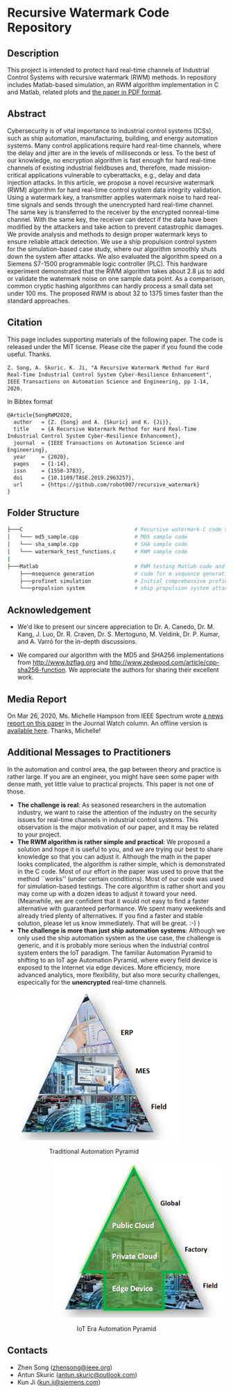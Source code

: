 # Recursive Watermark Code Repository
## Description
This project is intended to protect hard real-time channels of Industrial Control Systems with recursive watermark (RWM) methods. In repository includes Matlab-based simulation, an RWM algorithm implementation in C and Matlab, related plots and [the paper in PDF format](RecursiveWatermarkTASE.pdf).

## Abstract
Cybersecurity is of vital importance to industrial control systems (ICSs), such as ship automation, manufacturing, building, and energy automation systems. Many control applications require hard real-time channels, where the delay and jitter are in the levels of milliseconds or less. To the best of our knowledge, no encryption algorithm is fast enough for hard real-time channels of existing industrial fieldbuses and, therefore, made mission-critical applications vulnerable to cyberattacks, e.g., delay and data injection attacks. In this article, we propose a novel recursive watermark (RWM) algorithm for hard real-time control system data integrity validation. Using a watermark key, a transmitter applies watermark noise to hard real-time signals and sends through the unencrypted hard real-time channel. The same key is transferred to the receiver by the encrypted nonreal-time channel. With the same key, the receiver can detect if the data have been modified by the attackers and take action to prevent catastrophic damages. We provide analysis and methods to design proper watermark keys to ensure reliable attack detection. We use a ship propulsion control system for the simulation-based case study, where our algorithm smoothly shuts down the system after attacks. We also evaluated the algorithm speed on a Siemens S7-1500 programmable logic controller (PLC). This hardware experiment demonstrated that the RWM algorithm takes about 2.8 μs to add or validate the watermark noise on one sample data point. As a comparison, common cryptic hashing algorithms can hardly process a small data set under 100 ms. The proposed RWM is about 32 to 1375 times faster than the standard approaches.

## Citation
This page includes supporting materials of the following paper. The code is released under the MIT license. Please cite the paper if you found the code useful. Thanks.

```
Z. Song, A. Skuric. K. Ji, "A Recursive Watermark Method for Hard Real-Time Industrial Control System Cyber-Resilience Enhancement", IEEE Transactions on Automation Science and Engineering, pp 1-14, 2020.
```

In Bibtex format

```
@Article{SongRWM2020,
  author   = {Z. {Song} and A. {Skuric} and K. {Ji}},
  title    = {A Recursive Watermark Method for Hard Real-Time Industrial Control System Cyber-Resilience Enhancement},
  journal  = {IEEE Transactions on Automation Science and Engineering},
  year     = {2020},
  pages    = {1-14},
  issn     = {1558-3783},
  doi      = {10.1109/TASE.2019.2963257},
  url      = {https://github.com/robot007/recursive_watermark}
}
```

## Folder Structure
```bash
├───C                                    # Recursive watermark C code testing implementaiton
│   └─── md5_sample.cpp                  # MD5 sample code
│   └─── sha_sample.cpp                  # SHA sample code
│   └─── watermark_test_functions.c      # RWM sample code
|
├───Matlab                               # RWM testing Matlab code and simulations
    ├───msequence generation             # code for m-sequence generation and primitive polynomial search
    ├───profinet simulation              # Initial comprehensive profinet simulation - not used in paper
    └───propulsion system                # ship propulsion system attack simulation - Used in paper
```

## Acknowledgement
* We'd like to present our sincere appreciation to Dr. A. Canedo, Dr. M. Kang, J. Luo, Dr. R. Craven, Dr. S. Mertoguno, M. Veldink, Dr. P. Kumar, and A. Varró for the in-depth discussions.

* We compared our algorithm with the MD5 and SHA256 implementations from 
http://www.bzflag.org and http://www.zedwood.com/article/cpp-sha256-function. We appreciate the authors for sharing their excellent work.

## Media Report
On Mar 26, 2020, Ms. Michelle Hampson from IEEE Spectrum wrote [a news report on this paper](https://spectrum.ieee.org/tech-talk/telecom/security/new-approach-protects-power-plants-other-major-control-systems-from-hacking) in the Journal Watch column. An offline version is [available here](SpectrumNewsRWM.pdf). Thanks, Michelle!

## Additional Messages to Practitioners
In the automation and control area, the gap between theory and practice is rather large. If you are an engineer, you might have seen some paper with dense math, yet little value to practical projects. This paper is not one of those.
* **The challenge is real**: As seasoned researchers in the automation industry, we want to raise the attention of the industry on the security issues for real-time channels in industrial control systems. This observation is the major motivation of our paper, and it may be related to your project. 
* **The RWM algorithm is rather simple and practical**: We proposed a solution and hope it is useful to you, and we are trying our best to share knowledge so that you can adjust it. Although the math in the paper looks complicated, the algorithm is rather simple, which is demonstrated in the C code. Most of our effort in the paper was used to prove that the method ``works'' (under certain conditions). Most of our code was used for simulation-based testings. The core algorithm is rather short and you may come up with a dozen ideas to adjust it toward your need. (Meanwhile, we are confident that it would not easy to find a faster alternative with guaranteed performance. We spent many weekends and already tried plenty of alternatives. If you find a faster and stable solution, please let us know immediately. That will be great. :-) )
* **The challenge is more than just ship automation systems**: Although we only used the ship automation system as the use case, the challenge is generic, and it is probably more serious when the industrial control system enters the IoT paradigm. The familiar Automation Pyramid to shifting to an IoT age Automation Pyramid, where every field device is exposed to the Internet via edge devices. More efficiency, more advanced analytics, more flexibility, but also more security challenges, especically for the **unencrypted** real-time channels.
  
<!-- ![Automation Pyramid](img/automation.png)  -->
<div>
    <div  style="float: left"><img src="img/automation.png" width=400px> <p align="center">Traditional Automation Pyramid</P></div>
    <div style="text-align: right"><img src="img/IoTPyramid.png" width=400px><p align="center">IoT Era Automation Pyramid</P></div>
</div>

<!-- ![IoT Automation Pyramid](img/IoTPyramid.png) -->


## Contacts
* Zhen Song (zhensong@ieee.org)
* Antun Skuric (antun.skuric@outlook.com)
* Kun Ji (kun.ji@siemens.com)